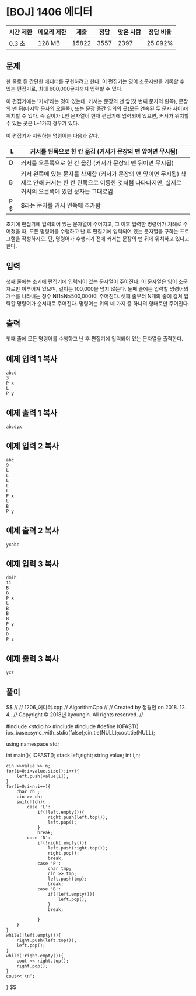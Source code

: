 # [BOJ] 1406 에디터 

| 시간 제한 | 메모리 제한 | 제출  | 정답 | 맞은 사람 | 정답 비율 |
| --------- | ----------- | ----- | ---- | --------- | --------- |
| 0.3 초    | 128 MB      | 15822 | 3557 | 2397      | 25.092%   |

## 문제

한 줄로 된 간단한 에디터를 구현하려고 한다. 이 편집기는 영어 소문자만을 기록할 수 있는 편집기로, 최대 600,000글자까지 입력할 수 있다.

이 편집기에는 '커서'라는 것이 있는데, 커서는 문장의 맨 앞(첫 번째 문자의 왼쪽), 문장의 맨 뒤(마지막 문자의 오른쪽), 또는 문장 중간 임의의 곳(모든 연속된 두 문자 사이)에 위치할 수 있다. 즉 길이가 L인 문자열이 현재 편집기에 입력되어 있으면, 커서가 위치할 수 있는 곳은 L+1가지 경우가 있다.

이 편집기가 지원하는 명령어는 다음과 같다.

| L    | 커서를 왼쪽으로 한 칸 옮김 (커서가 문장의 맨 앞이면 무시됨)  |
| ---- | ------------------------------------------------------------ |
| D    | 커서를 오른쪽으로 한 칸 옮김 (커서가 문장의 맨 뒤이면 무시됨) |
| B    | 커서 왼쪽에 있는 문자를 삭제함 (커서가 문장의 맨 앞이면 무시됨) 삭제로 인해 커서는 한 칸 왼쪽으로 이동한 것처럼 나타나지만, 실제로 커서의 오른쪽에 있던 문자는 그대로임 |
| P $  | $라는 문자를 커서 왼쪽에 추가함                              |

초기에 편집기에 입력되어 있는 문자열이 주어지고, 그 이후 입력한 명령어가 차례로 주어졌을 때, 모든 명령어를 수행하고 난 후 편집기에 입력되어 있는 문자열을 구하는 프로그램을 작성하시오. 단, 명령어가 수행되기 전에 커서는 문장의 맨 뒤에 위치하고 있다고 한다.

## 입력

첫째 줄에는 초기에 편집기에 입력되어 있는 문자열이 주어진다. 이 문자열은 영어 소문자로만 이루어져 있으며, 길이는 100,000을 넘지 않는다. 둘째 줄에는 입력할 명령어의 개수를 나타내는 정수 N(1≤N≤500,000)이 주어진다. 셋째 줄부터 N개의 줄에 걸쳐 입력할 명령어가 순서대로 주어진다. 명령어는 위의 네 가지 중 하나의 형태로만 주어진다.

## 출력

첫째 줄에 모든 명령어를 수행하고 난 후 편집기에 입력되어 있는 문자열을 출력한다.

## 예제 입력 1 복사

```
abcd
3
P x
L
P y
```

## 예제 출력 1 복사

```
abcdyx
```

## 예제 입력 2 복사

```
abc
9
L
L
L
L
L
P x
L
B
P y
```

## 예제 출력 2 복사

```
yxabc
```

## 예제 입력 3 복사

```
dmih
11
B
B
P x
L
B
B
B
P y
D
D
P z
```

## 예제 출력 3 복사

```
yxz
```

## 풀이

$$
//
//  1206_에디터.cpp
//  AlgorithmCpp
//
//  Created by 정경인 on 2018. 12. 4..
//  Copyright © 2018년 kyoungin. All rights reserved.
//

#include <stdio.h>
#include <iostream>
#include <stack>
#define IOFAST() ios_base::sync_with_stdio(false);cin.tie(NULL);cout.tie(NULL);

using namespace std;

int main(){
    IOFAST();
    stack<char> left,right;
    string value;
    int i,n;
    
    cin >>value >> n;
    for(i=0;i<value.size();i++){
        left.push(value[i]);
    }
    for(i=0;i<n;i++){
        char ch ;
        cin >> ch;
        switch(ch){
            case 'L':
                if(!left.empty()){
                    right.push(left.top());
                    left.pop();
                }
                break;
            case 'D':
                if(!right.empty()){
                    left.push(right.top());
                    right.pop();
                    break;
                case 'P':
                    char tmp;
                    cin >> tmp;
                    left.push(tmp);
                    break;
                case 'B':
                    if(!left.empty()){
                        left.pop();
                    }
                    break;
                    
                }
        }
    }
    while(!left.empty()){
        right.push(left.top());
        left.pop();
    }
    while(!right.empty()){
        cout << right.top();
        right.pop();
    }
    cout<<'\n';
    
    
}
$$

